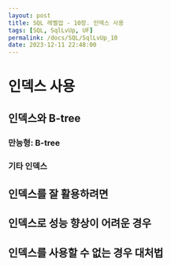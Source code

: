 ```yaml
---
layout: post
title: SQL 레벨업 - 10장. 인덱스 사용
tags: [SQL, SqlLvUp, UF]
permalink: /docs/SQL/SqlLvUp_10
date: 2023-12-11 22:48:00
---
```

# 인덱스 사용
## 인덱스와 B-tree
### 만능형: B-tree
### 기타 인덱스
## 인덱스를 잘 활용하려면
## 인덱스로 성능 향상이 어려운 경우
## 인덱스를 사용할 수 없는 경우 대처법